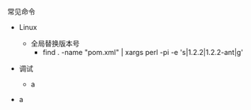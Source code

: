 常见命令

* Linux
    * 全局替换版本号 
    	* find . -name "pom.xml" | xargs perl -pi -e 's|1.2.2|1.2.2-ant|g'

* 调试
	* a 
* a